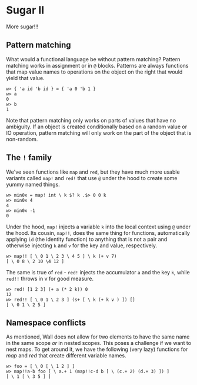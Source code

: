 # Sugar II

More sugar!!!

## Pattern matching

What would a functional language be without pattern matching?  Pattern matching works in assignment or in `@` blocks.  Patterns are always functions that map value names to operations on the object on the right that would yield that value.

```
w> { 'a id 'b id } = { 'a 0 'b 1 }
w> a
0
w> b
1
```

Note that pattern matching only works on parts of values that have no ambiguity.  If an object is created conditionally based on a random value or IO operation, pattern matching will only work on the part of the object that is non-random.

## The `!` family

We've seen functions like `map` and `red`, but they have much more usable variants called `map!` and `red!` that use `@` under the hood to create some yummy named things.

```
w> min0x = map! int \ k $? k .$> 0 0 k
w> min0x 4
4
w> min0x -1
0
```

Under the hood, `map!` injects a variable `k` into the local context using `@` under the hood.  Its cousin, `map!!`, does the same thing for functions, automatically applying `id` (the identity function) to anything that is not a pair and otherwise injecting `k` and `v` for the key and value, respectively.

```
w> map!! [ \ 0 1 \ 2 3 \ 4 5 ] \ k (+ v 7)
[ \ 0 8 \ 2 10 \4 12 ]
```

The same is true of `red` - `red!` injects the accumulator `a` and the key `k`, while `red!!` throws in v for good measure.

```
w> red! [1 2 3] (+ a (* 2 k)) 0
12
w> red!! [ \ 0 1 \ 2 3 ] (s+ [ \ k (+ k v ) ]) []
[ \ 0 1 \ 2 5 ]
```

## Namespace conflicts

As mentioned, Wall does not allow for two elements to have the same name in the same scope *or* in nested scopes.  This poses a challenge if we want to nest maps.  To get around it, we have the following (very lazy) functions for *map* and *red* that create different variable names.

```
w> foo = [ \ 0 [ \ 1 2 ] ]
w> map!!a-b foo [ \ a.+ 1 (map!!c-d b [ \ (c.+ 2) (d.+ 3) ]) ]
[ \ 1 [ \ 3 5 ] ]
```